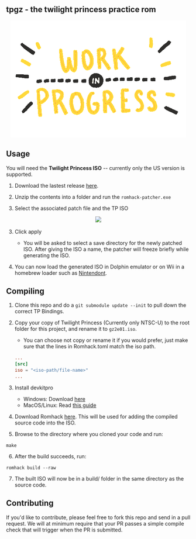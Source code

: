 ## tpgz - the twilight princess practice rom

<p align="center">
  <img src="./res/giphy.gif?raw=true" />
</p>

## Usage

You will need the **Twilight Princess ISO** -- currently only the US version is supported.

1. Download the lastest release [here]().

2. Unzip the contents into a folder and run the `romhack-patcher.exe`

3. Select the associated patch file and the TP ISO

<p align="center">
  <img src="./res/select_patch.png" />
</p>

3. Click apply

    * You will be asked to select a save directory for the newly patched ISO. After giving the ISO a name, the patcher will freeze briefly while generating the ISO.

4. You can now load the generated ISO in Dolphin emulator or on Wii in a homebrew loader such as [Nintendont](https://github.com/FIX94/Nintendont).

## Compiling

1. Clone this repo and do a `git submodule update --init` to pull down the correct
TP Bindings.

2. Copy your copy of Twilight Princess (Currently only NTSC-U) to the root folder
for this project, and rename it to `gz2e01.iso`.

    - You can choose not copy or rename it if you would prefer, just make sure that the lines in
    Romhack.toml match the iso path.
    ```Toml
    ...
    [src]
    iso = "<iso-path/file-name>"
    ...
    ```
3. Install devkitpro
    - Windows: Download [here](https://github.com/devkitPro/installer/releases)
    - MacOS/Linux: Read [this guide](https://devkitpro.org/wiki/Getting_Started)

4. Download Romhack [here](). This will be used for adding the compiled source code into the ISO.

5. Browse to the directory where you cloned your code and run:
```
make
```

6. After the build succeeds, run:
```
romhack build --raw
```

7. The built ISO will now be in a build/ folder in the same directory as the source code.

## Contributing

If you'd like to contribute, please feel free to fork this repo and send in a pull request. We will at minimum require that your PR passes a simple compile check that will trigger when the PR is submitted.